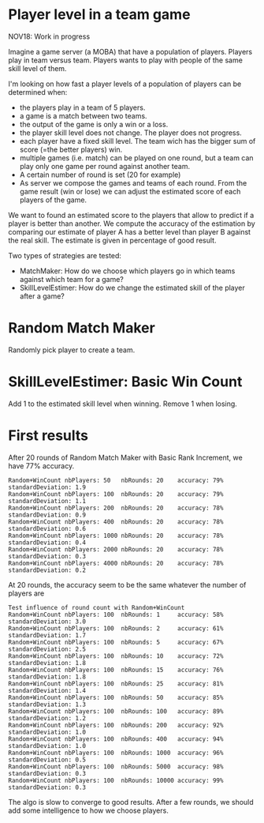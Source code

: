 # Player level in a team game

NOV18: Work in progress

Imagine a game server (a MOBA) that have a population of players. Players play in team versus team.
Players wants to play with people of the same skill level of them.

I'm looking on how fast a player levels of a population of players can be determined when:
 - the players play in a team of 5 players.
 - a game is a match between two teams.
 - the output of the game is only a win or a loss.
 - the player skill level does not change. The player does not progress.
 - each player have a fixed skill level. The team wich has the bigger sum of score (=the better players) win. 
 - multiple games (i.e. match) can be played on one round, but a team can play only one game per round against another team.
 - A certain number of round is set (20 for example)
 - As server we compose the games and teams of each round. From the game result (win or lose) we can adjust the estimated score of each players of the game.
 
We want to found an estimated score to the players that allow to predict if a player is better than another.
We compute the accuracy of the estimation by comparing our estimate of player A has a better level than player B against the real skill. The estimate is given in percentage of good result.

Two types of strategies are tested:
 - MatchMaker: How do we choose which players go in which teams against which team for a game?
 - SkillLevelEstimer: How do we change the estimated skill of the player after a game?

 
# Random Match Maker 

Randomly pick player to create a team.

# SkillLevelEstimer: Basic Win Count
Add 1 to the estimated skill level when winning.
Remove 1 when losing.

# First results

After 20 rounds of Random Match Maker with Basic Rank Increment, we have 77% accuracy.

~~~
Random+WinCount nbPlayers: 50   nbRounds: 20    accuracy: 79%   standardDeviation: 1.9
Random+WinCount nbPlayers: 100  nbRounds: 20    accuracy: 79%   standardDeviation: 1.1
Random+WinCount nbPlayers: 200  nbRounds: 20    accuracy: 78%   standardDeviation: 0.9
Random+WinCount nbPlayers: 400  nbRounds: 20    accuracy: 78%   standardDeviation: 0.6
Random+WinCount nbPlayers: 1000 nbRounds: 20    accuracy: 78%   standardDeviation: 0.4
Random+WinCount nbPlayers: 2000 nbRounds: 20    accuracy: 78%   standardDeviation: 0.3
Random+WinCount nbPlayers: 4000 nbRounds: 20    accuracy: 78%   standardDeviation: 0.2
~~~
At 20 rounds, the accuracy seem to be the same whatever the number of players are


~~~
Test influence of round count with Random+WinCount
Random+WinCount nbPlayers: 100  nbRounds: 1     accuracy: 58%   standardDeviation: 3.0
Random+WinCount nbPlayers: 100  nbRounds: 2     accuracy: 61%   standardDeviation: 1.7
Random+WinCount nbPlayers: 100  nbRounds: 5     accuracy: 67%   standardDeviation: 2.5
Random+WinCount nbPlayers: 100  nbRounds: 10    accuracy: 72%   standardDeviation: 1.8
Random+WinCount nbPlayers: 100  nbRounds: 15    accuracy: 76%   standardDeviation: 1.8
Random+WinCount nbPlayers: 100  nbRounds: 25    accuracy: 81%   standardDeviation: 1.4
Random+WinCount nbPlayers: 100  nbRounds: 50    accuracy: 85%   standardDeviation: 1.3
Random+WinCount nbPlayers: 100  nbRounds: 100   accuracy: 89%   standardDeviation: 1.2
Random+WinCount nbPlayers: 100  nbRounds: 200   accuracy: 92%   standardDeviation: 1.0
Random+WinCount nbPlayers: 100  nbRounds: 400   accuracy: 94%   standardDeviation: 1.0
Random+WinCount nbPlayers: 100  nbRounds: 1000  accuracy: 96%   standardDeviation: 0.5
Random+WinCount nbPlayers: 100  nbRounds: 5000  accuracy: 98%   standardDeviation: 0.3
Random+WinCount nbPlayers: 100  nbRounds: 10000 accuracy: 99%   standardDeviation: 0.3
~~~
The algo is slow to converge to good results. After a few rounds, we should add some intelligence to how we choose players.